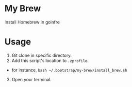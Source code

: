 # My Brew
Install Homebrew in goinfre

# Usage
1. Git clone in specific directory.
2. Add this script's location to `.zprofile`.
  - for instance, `bash ~/.bootstrap/my-brew/install_brew.sh`
3. Open your terminal.